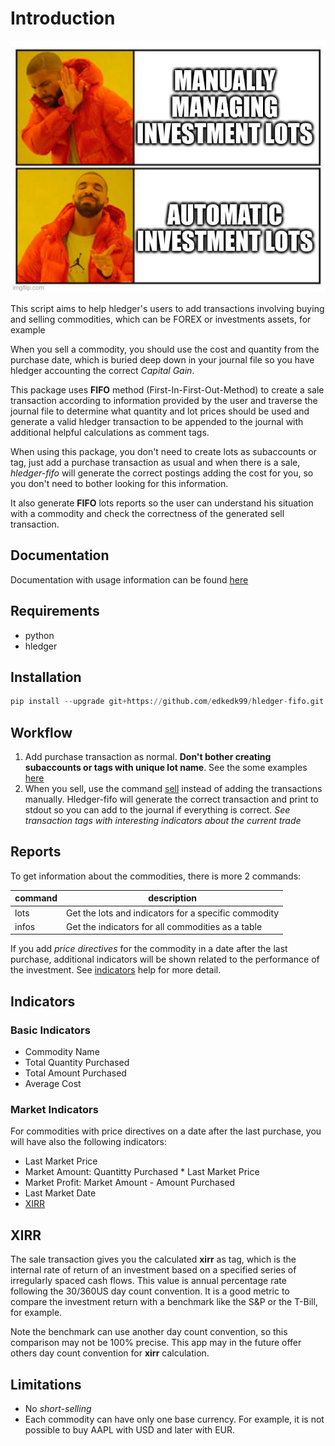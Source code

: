 # Introduction

![automatic lots](img/meme.jpg)

This script aims to help hledger's users to add transactions involving buying and selling commodities, which can be FOREX or investments assets, for example

When you sell a commodity, you should use the cost and quantity from the purchase date, which is buried deep down in your journal file so you have hledger accounting the correct _Capital Gain_.

This package uses **FIFO** method (First-In-First-Out-Method) to create a sale transaction according to information provided by the user and traverse the journal file to determine what quantity and lot prices should be used and generate a valid hledger transaction to be appended to the journal with additional helpful calculations as comment tags.

When using this package, you don't need to create lots as subaccounts or tag, just add a purchase transaction as usual and when there is a sale, *hledger-fifo* will generate the correct postings adding the cost for you, so you don't need to bother looking for this information.

It also generate **FIFO** lots reports so the user can understand his situation with a commodity and check the correctness of the generated sell transaction.

## Documentation

Documentation with usage information can be found [here](https://edkedk99.github.io/hledger-fifo/)

## Requirements

- python
- hledger

## Installation

```python
pip install --upgrade git+https://github.com/edkedk99/hledger-fifo.git
```

## Workflow

1. Add purchase transaction as normal. **Don't bother creating subaccounts or tags with unique lot name**. See the some examples [here](examples/test2022.journal)
2. When you sell, use the command [sell](usage/#sell) instead of adding the transactions manually. Hledger-fifo will generate the correct transaction and print to stdout so you can add to the journal if everything is correct. *See transaction tags with interesting indicators about the current trade*

## Reports

To get information about the commodities, there is more 2 commands:

| command | description                                          |
|---------|------------------------------------------------------|
| lots    | Get the lots and indicators for a specific commodity |
| infos   | Get the indicators for all commodities as a table    |



If you add *price directives* for the commodity in a date after the last purchase, additional indicators will be shown related to the performance of the investment. See [indicators](#indicators) help for more detail.

## Indicators
  
### Basic Indicators

- Commodity Name
- Total Quantity Purchased
- Total Amount Purchased
- Average Cost

### Market Indicators

For commodities with price directives on a date after the last purchase, you will have also the following indicators:

- Last Market Price
- Market Amount: Quantitty Purchased * Last Market Price
- Market Profit: Market Amount - Amount Purchased
- Last Market Date
- [XIRR](#xirr)

## XIRR

The sale transaction gives you the calculated **xirr** as tag, which is the internal rate of return of an investment based on a specified series of irregularly spaced cash flows. This value is annual percentage rate following the 30/360US day count convention. It is a good metric to compare the investment return with a benchmark like the S&P or the T-Bill, for example.

Note the benchmark can use another day count convention, so this comparison may not be 100% precise. This app may in the future offer others day count convention for **xirr** calculation.

## Limitations

- No _short-selling_
- Each commodity can have only one base currency. For example, it is not possible to buy AAPL with USD and later with EUR.
